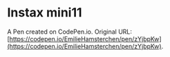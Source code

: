 # Instax mini11

A Pen created on CodePen.io. Original URL: [https://codepen.io/EmilieHamsterchen/pen/zYjbpKw](https://codepen.io/EmilieHamsterchen/pen/zYjbpKw).

